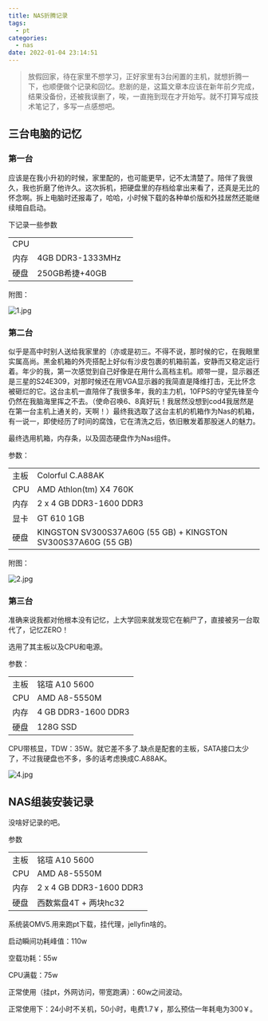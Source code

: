 ```yaml
---
title: NAS折腾记录
tags:
  - pt
categories:
  - nas
date: 2022-01-04 23:14:51
---
```



> 放假回家，待在家里不想学习，正好家里有3台闲置的主机，就想折腾一下，也顺便做个记录和回忆。悲剧的是，这篇文章本应该在新年前夕完成，结果没备份，还被我误删了，唉，一直拖到现在才开始写。就不打算写成技术笔记了，多写一点感想吧。

## 三台电脑的记忆

### 第一台

应该是在我小升初的时候，家里配的，也可能更早，记不太清楚了。陪伴了我很久，我也折磨了他许久。这次拆机，把硬盘里的存档给拿出来看了，还真是无比的怀念啊。拆上电脑时还报毒了，哈哈，小时候下载的各种单价版和外挂居然还能继续暗自启动。

下记录一些参数

|      |                  |      |
| ---- | ---------------- | ---- |
| CPU  |                  |      |
| 内存 | 4GB DDR3-1333MHz |      |
| 硬盘 | 250GB希捷+40GB   |      |

附图：

![1.jpg](https://s2.loli.net/2022/01/04/7kI8et5bGq6KJV2.jpg)

### 第二台

似乎是高中时别人送给我家里的（亦或是初三。不得不说，那时候的它，在我眼里实属高尚。黑金机箱的外壳搭配上好似有沙皮包裹的机箱前盖，安静而又稳定运行着。年少的我，第一次感觉到自己好像是在用什么高档主机。顺带一提，显示器还是三星的S24E309，对那时候还在用VGA显示器的我简直是降维打击，无比怀念被砸烂的它。这台主机一直陪伴了我很多年，我的主力机，10FPS的守望先锋至今仍然在我脑海里挥之不去。（使命召唤6、8真好玩！我居然没想到cod4我居然是在第一台主机上通关的，天啊！）最终我选取了这台主机的机箱作为Nas的机箱，有一说一，即使经历了时间的腐蚀，它在清洗之后，依旧散发着那股迷人的魅力。

最终选用机箱，内存条，以及固态硬盘作为Nas组件。

参数：

|      |                                                              |
| ---- | ------------------------------------------------------------ |
| 主板 | Colorful C.A88AK                                             |
| CPU  | AMD Athlon(tm) X4 760K                                       |
| 内存 | 2 x 4 GB DDR3-1600 DDR3                                      |
| 显卡 | GT 610 1GB                                                   |
| 硬盘 | KINGSTON SV300S37A60G (55 GB) + KINGSTON SV300S37A60G (55 GB) |

附图：

![2.jpg](https://s2.loli.net/2022/01/04/UkDgVPlicKMuAX7.jpg)

### 第三台

准确来说我都对他根本没有记忆，上大学回来就发现它在躺尸了，直接被另一台取代了，记忆ZERO！

选用了其主板以及CPU和电源。

参数：

|      |                     |
| ---- | ------------------- |
| 主板 | 铭瑄 A10 5600       |
| CPU  | AMD A8-5550M        |
| 内存 | 4 GB DDR3-1600 DDR3 |
| 硬盘 | 128G SSD            |

CPU带核显，TDW：35W。就它差不多了.缺点是配套的主板，SATA接口太少了，不过我硬盘也不多，多的话考虑换成C.A88AK。

![4.jpg](https://s2.loli.net/2022/01/04/Rs8pX3nxodvkS1e.jpg)

## NAS组装安装记录

没啥好记录的吧。

参数

|      |                         |
| ---- | ----------------------- |
| 主板 | 铭瑄 A10 5600           |
| CPU  | AMD A8-5550M            |
| 内存 | 2 x 4 GB DDR3-1600 DDR3 |
| 硬盘 | 西数紫盘4T + 两块hc32   |

系统装OMV5.用来跑pt下载，挂代理，jellyfin啥的。

启动瞬间功耗峰值：110w

空载功耗：55w

CPU满载：75w

正常使用（挂pt，外网访问，带宽跑满）：60w之间波动。

正常使用下：24小时不关机，50小时，电费1.7￥，那么预估一年耗电为300￥。

